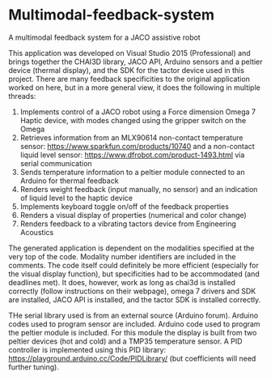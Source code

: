 # Multimodal-feedback-system
A multimodal feedback system for a JACO assistive robot

This application was developed on Visual Studio 2015 (Professional) and brings together the CHAI3D library, JACO API, Arduino sensors and a peltier device (thermal display), and the SDK for the tactor device used in this project. There are many feedback specificities to the original application worked on here, but in a more general view, it does the following in multiple threads:
1) Implements control of a JACO robot using a Force dimension Omega 7 Haptic device, with modes changed using the gripper switch on the Omega
2) Retrieves information from an MLX90614 non-contact temperature sensor: https://www.sparkfun.com/products/10740 and a non-contact liquid level sensor: https://www.dfrobot.com/product-1493.html via serial communication
3) Sends temperature information to a peltier module connected to an Arduino for thermal feedback
4) Renders weight feedback (input manually, no sensor) and an indication of liquid level to the haptic device
5) Implements keyboard toggle on/off of the feedback properties
6) Renders a visual display of properties (numerical and color change)
7) Renders feedback to a vibrating tactors device from Engineering Acoustics

The generated application is dependent on the modalities specified at the very top of the code. Modality number identifiers are included in the comments.
The code itself could definitely be more efficient (especially for the visual display function), but specificities had to be accommodated (and deadlines met). It does, however, work as long as chai3d is installed correctly (follow instructions on their webpage), omega 7 drivers and SDK are installed, JACO API is installed, and the tactor SDK is installed correctly.

THe serial library used is from an external source (Arduino forum). 
Arduino codes used to program sensor are included.
Arduino code used to program the peltier module is included. For this module the display is built from two peltier devices (hot and cold) and a TMP35 temperature sensor. A PID controller is implemented using this PID library: https://playground.arduino.cc/Code/PIDLibrary/ (but coefficients will need further tuning).

